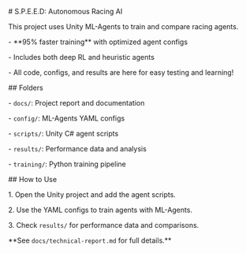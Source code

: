 \# S.P.E.E.D: Autonomous Racing AI



This project uses Unity ML-Agents to train and compare racing agents.  

\- \*\*95% faster training\*\* with optimized agent configs  

\- Includes both deep RL and heuristic agents  

\- All code, configs, and results are here for easy testing and learning!



\## Folders

\- `docs/`: Project report and documentation

\- `config/`: ML-Agents YAML configs

\- `scripts/`: Unity C# agent scripts

\- `results/`: Performance data and analysis

\- `training/`: Python training pipeline



\## How to Use

1\. Open the Unity project and add the agent scripts.

2\. Use the YAML configs to train agents with ML-Agents.

3\. Check `results/` for performance data and comparisons.



\*\*See `docs/technical-report.md` for full details.\*\*


